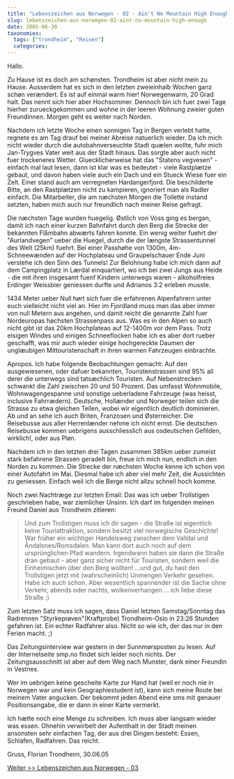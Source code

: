 ```yaml
---
title: "Lebenszeichen aus Norwegen - 02 - Ain't No Mountain High Enough"
slug: lebenszeichen-aus-norwegen-02-aint-no-mountain-high-enough
date: 2005-06-30
taxonomies:
  tags: ["trondheim", "Reisen"]
  categories: 
---
```


<p>Hallo.

Zu Hause ist es doch am schønsten. Trondheim ist aber nicht mein zu Hause. Ausserdem hat es sich in den letzten zweieinhalb Wochen ganz schøn verændert. Es ist auf einmal warm hier! Norwegenwarm, 20 Grad halt. Das nennt sich hier aber Hochsommer. Dennoch bin ich fuer zwei Tage hierher zurueckgekommen und wohne in der leeren Wohnung zweier guten Freundinnen. Morgen geht es weiter nach Norden.

Nachdem ich letzte Woche einen sonnigen Tag in Bergen verlebt hatte, regnete es am Tag drauf bei meiner Abreise natuerlich wieder. Da ich mich nicht wieder durch die autobahnverseuchte Stadt quælen wollte, fuhr mich Jan-Trygves Vater weit aus der Stadt hinaus. Das sorgte aber auch nicht fuer trockeneres Wetter. Gluecklicherweise hat das "Statens vegvesen" - einfach mal laut lesen, dann ist klar was es bedeutet - viele Rastplætze gebaut, und davon haben viele auch ein Dach und ein Stueck Wiese fuer ein Zelt. Einer stand auch am verregneten Hardangerfjord. Die beschilderte Bitte, an den Rastplætzen nicht zu kampieren, ignoriert man als Radler einfach. Die Mitarbeiter, die am næchsten Morgen die Toilette instand setzten, haben mich auch nur freundlich nach meiner Reise gefragt.

Die næchsten Tage wurden huegelig. Østlich von Voss ging es bergan, damit ich nach einer kurzen Bahnfahrt durch den Berg die Strecke der bekannten Flåmbahn abwærts fahren konnte. Ein wenig weiter fuehrt der "Aurlandvegen" ueber die Huegel, durch die der længste Strassentunnel des Welt (25km) fuehrt. Bei einer Passhøhe von 1300m, 4m-Schneewænden auf der Hochplateau und Graupelschauer Ende Juni verstehe ich den Sinn des Tunnels! Zur Belohnung habe ich mich dann auf dem Campingplatz in Lærdal einquartiert, wo ich bei zwei Jungs aus Heide - die mit ihren insgesamt fuenf Kindern unterwegs waren - alkoholfreies Erdinger Weissbier geniessen durfte und Adrianos 3:2 erleben musste.

1434 Meter ueber Null hørt sich fuer die erfahrenen Alpenfahrern unter euch vielleicht nicht viel an. Hier im Fjordland muss man das aber immer von null Metern aus angehen, und damit reicht die genannte Zahl fuer Nordeuropas høchsten Strassenpass aus. Was es in den Alpen so auch nicht gibt ist das 20km Hochplateao auf 12-1400m vor dem Pass. Trotz eisigen Windes und einigen Schneeflocken habe ich es aber dort rueber geschafft, was mir auch wieder einige hochgereckte Daumen der unglæubigen Mittouristenschaft in ihren warmen Fahrzeugen einbrachte.

Apropos. Ich habe folgende Beobachtungen gemacht: Auf den ausgewiesenen, oder dafuer bekannten, Touristenstrassen sind 95% all derer die unterwegs sind tatsæchlich Touristen. Auf Nebenstrecken schwankt die Zahl zwischen 20 und 50 Prozent. Das umfasst Wohnmobile, Wohnwagengespanne und sonstige ueberladene Fahrzeuge (was heisst, inclusive Fahrrædern). Deutsche, Hollænder und Norweger teilen sich die Strasse zu etwa gleichen Teilen, wobei wir eigentlich deutlich dominieren. Ab und an sehe ich auch Briten, Franzosen und Østerreicher. Die Reisebusse aus aller Herrenlænder nehme ich nicht ernst. Die deutschen Reisebusse kommen uebrigens ausschliesslich aus osdeutschen Gefilden, wirklich!, oder aus Pløn.

Nachdem ich in den letzten drei Tagen zusammen 385km ueber zumeist stark befahrene Strassen geradelt bin, freue ich mich nun, endlich in den Norden zu kommen. Die Strecke der næchsten Woche kenne ich schon von einer Autofahrt im Mai. Diesmal habe ich aber viel mehr Zeit, die Aussichten zu geniessen. Einfach weil ich die Berge nicht allzu schnell hoch komme.

Noch zwei Nachtræge zur letzten Email: Das was ich ueber Trollstigen geschrieben habe, war ziemlicher Unsinn. Ich darf im folgenden meinen Freund Daniel aus Trondheim zitieren:

</p><blockquote>Und zum Trollstigen muss ich dir sagen - die Straße ist eigentlich keine Touriattraktion, sondern besitzt viel norwegische Geschichte! War früher ein wichtiger Handelsweg zwischen dem Valldal und Åndalsnes/Romsdalen. Man kann dort auch noch auf dem ursprünglichen Pfad wandern. Irgendwann haben sie dann die Straße dran gebaut - aber ganz sicher nicht für Touristen, sondern weil die Einheimischen über den Berg wollten! ...und gut, du hast den Trollstigen jetzt mit (wahrscheinlich) Unmengen Verkehr gesehen. Habe ich auch schon. Aber wesentlich spannender ist die Sache ohne Verkehr, abends oder nachts, wolkenverhangen ... ich liebe diese Straße :)</blockquote>

Zum letzten Satz muss ich sagen, dass Daniel letzten Samstag/Sonntag das Radrennen "Styrkeprøven"(Kraftprobe) Trondheim-Oslo in 23:26 Stunden gefahren ist. Ein echter Radfahrer also. Nicht so wie ich, der das nur in den Ferien macht. ;)

Das Zeitungsinterview war gestern in der Sunnmørsposten zu lesen. Auf der Internetseite smp.no findet sich leider noch nichts. Der Zeitungsausschnitt ist aber auf dem Weg nach Munster, dank einer Freundin in Vestnes.

Wer im uebrigen keine gescheite Karte zur Hand hat (weil er noch nie in Norwegen war und kein Geographiestudent ist), kann sich meine Route bei meinem Vater angucken. Der bekommt jeden Abend eine sms mit genauer Positionsangabe, die er dann in einer Karte vermerkt.

Ich hætte noch eine Menge zu schreiben. Ich muss aber langsam wieder was essen. Ohnehin verwirbelt der Aufenthalt in der Stadt meinen ansonsten sehr einfachen Tag, der aus drei Dingen besteht: Essen, Schlafen, Radfahren. Das reicht.

Gruss,
Florian
Trondheim, 30.06.05

<a href="lebenszeichen-aus-norwegen-03-summer-in-the-city" title="Lebenszeichen aus Norwegen - 03">Weiter &gt;&gt; Lebenszeichen aus Norwegen - 03</a>